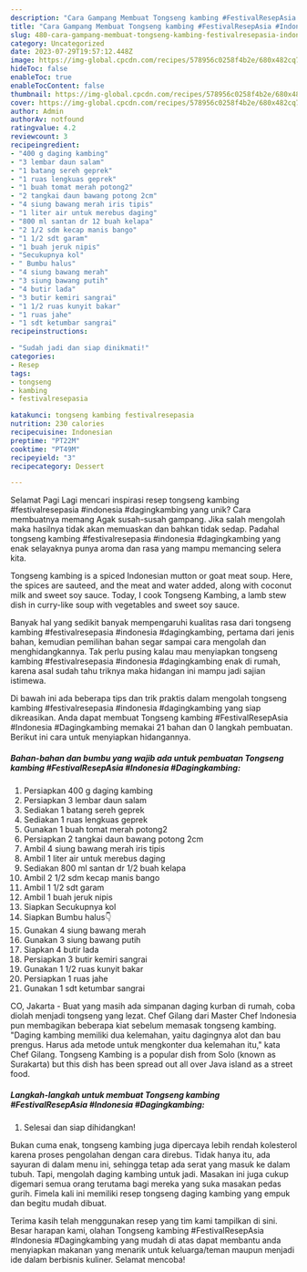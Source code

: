 ```yaml
---
description: "Cara Gampang Membuat Tongseng kambing #FestivalResepAsia #Indonesia #Dagingkambing yang Lezat Sekali"
title: "Cara Gampang Membuat Tongseng kambing #FestivalResepAsia #Indonesia #Dagingkambing yang Lezat Sekali"
slug: 480-cara-gampang-membuat-tongseng-kambing-festivalresepasia-indonesia-dagingkambing-yang-lezat-sekali
category: Uncategorized
date: 2023-07-29T19:57:12.448Z
image: https://img-global.cpcdn.com/recipes/578956c0258f4b2e/680x482cq70/tongseng-kambing-festivalresepasia-indonesia-dagingkambing-foto-resep-utama.jpg
hideToc: false
enableToc: true
enableTocContent: false
thumbnail: https://img-global.cpcdn.com/recipes/578956c0258f4b2e/680x482cq70/tongseng-kambing-festivalresepasia-indonesia-dagingkambing-foto-resep-utama.jpg
cover: https://img-global.cpcdn.com/recipes/578956c0258f4b2e/680x482cq70/tongseng-kambing-festivalresepasia-indonesia-dagingkambing-foto-resep-utama.jpg
author: Admin
authorAv: notfound
ratingvalue: 4.2
reviewcount: 3
recipeingredient:
- "400 g daging kambing"
- "3 lembar daun salam"
- "1 batang sereh geprek"
- "1 ruas lengkuas geprek"
- "1 buah tomat merah potong2"
- "2 tangkai daun bawang potong 2cm"
- "4 siung bawang merah iris tipis"
- "1 liter air untuk merebus daging"
- "800 ml santan dr 12 buah kelapa"
- "2 1/2 sdm kecap manis bango"
- "1 1/2 sdt garam"
- "1 buah jeruk nipis"
- "Secukupnya kol"
- " Bumbu halus"
- "4 siung bawang merah"
- "3 siung bawang putih"
- "4 butir lada"
- "3 butir kemiri sangrai"
- "1 1/2 ruas kunyit bakar"
- "1 ruas jahe"
- "1 sdt ketumbar sangrai"
recipeinstructions:

- "Sudah jadi dan siap dinikmati!"
categories:
- Resep
tags:
- tongseng
- kambing
- festivalresepasia

katakunci: tongseng kambing festivalresepasia 
nutrition: 230 calories
recipecuisine: Indonesian
preptime: "PT22M"
cooktime: "PT49M"
recipeyield: "3"
recipecategory: Dessert

---
```



Selamat Pagi Lagi mencari inspirasi resep tongseng kambing #festivalresepasia #indonesia #dagingkambing yang unik? Cara membuatnya memang Agak susah-susah gampang. Jika salah mengolah maka hasilnya tidak akan memuaskan dan bahkan tidak sedap. Padahal tongseng kambing #festivalresepasia #indonesia #dagingkambing yang enak selayaknya punya aroma dan rasa yang mampu memancing selera kita.


Tongseng kambing is a spiced Indonesian mutton or goat meat soup. Here, the spices are sauteed, and the meat and water added, along with coconut milk and sweet soy sauce. Today, I cook Tongseng Kambing, a lamb stew dish in curry-like soup with vegetables and sweet soy sauce.

Banyak hal yang sedikit banyak mempengaruhi kualitas rasa dari tongseng kambing #festivalresepasia #indonesia #dagingkambing, pertama dari jenis bahan, kemudian pemilihan bahan segar sampai cara mengolah dan menghidangkannya. Tak perlu pusing kalau mau menyiapkan tongseng kambing #festivalresepasia #indonesia #dagingkambing enak di rumah, karena asal sudah tahu triknya maka hidangan ini mampu jadi sajian istimewa.


Di bawah ini ada beberapa tips dan trik praktis dalam mengolah tongseng kambing #festivalresepasia #indonesia #dagingkambing yang siap dikreasikan. Anda dapat membuat Tongseng kambing #FestivalResepAsia #Indonesia #Dagingkambing memakai 21 bahan dan 0 langkah pembuatan. Berikut ini cara untuk menyiapkan hidangannya.

<!--inarticleads1-->

##### Bahan-bahan dan bumbu yang wajib ada untuk pembuatan Tongseng kambing #FestivalResepAsia #Indonesia #Dagingkambing:

1. Persiapkan 400 g daging kambing
1. Persiapkan 3 lembar daun salam
1. Sediakan 1 batang sereh geprek
1. Sediakan 1 ruas lengkuas geprek
1. Gunakan 1 buah tomat merah potong2
1. Persiapkan 2 tangkai daun bawang potong 2cm
1. Ambil 4 siung bawang merah iris tipis
1. Ambil 1 liter air untuk merebus daging
1. Sediakan 800 ml santan dr 1/2 buah kelapa
1. Ambil 2 1/2 sdm kecap manis bango
1. Ambil 1 1/2 sdt garam
1. Ambil 1 buah jeruk nipis
1. Siapkan Secukupnya kol
1. Siapkan  Bumbu halus👇
1. Gunakan 4 siung bawang merah
1. Gunakan 3 siung bawang putih
1. Siapkan 4 butir lada
1. Persiapkan 3 butir kemiri sangrai
1. Gunakan 1 1/2 ruas kunyit bakar
1. Persiapkan 1 ruas jahe
1. Gunakan 1 sdt ketumbar sangrai


CO, Jakarta - Buat yang masih ada simpanan daging kurban di rumah, coba diolah menjadi tongseng yang lezat. Chef Gilang dari Master Chef Indonesia pun membagikan beberapa kiat sebelum memasak tongseng kambing. &#34;Daging kambing memiliki dua kelemahan, yaitu dagingnya alot dan bau prengus. Harus ada metode untuk mengkonter dua kelemahan itu,&#34; kata Chef Gilang. Tongseng Kambing is a popular dish from Solo (known as Surakarta) but this dish has been spread out all over Java island as a street food. 

<!--inarticleads2-->

##### Langkah-langkah untuk membuat Tongseng kambing #FestivalResepAsia #Indonesia #Dagingkambing:


1. Selesai dan siap dihidangkan!

Bukan cuma enak, tongseng kambing juga dipercaya lebih rendah kolesterol karena proses pengolahan dengan cara direbus. Tidak hanya itu, ada sayuran di dalam menu ini, sehingga tetap ada serat yang masuk ke dalam tubuh. Tapi, mengolah daging kambing untuk jadi. Masakan ini juga cukup digemari semua orang terutama bagi mereka yang suka masakan pedas gurih. Fimela kali ini memiliki resep tongseng daging kambing yang empuk dan begitu mudah dibuat. 

Terima kasih telah menggunakan resep yang tim kami tampilkan di sini. Besar harapan kami, olahan Tongseng kambing #FestivalResepAsia #Indonesia #Dagingkambing yang mudah di atas dapat membantu anda menyiapkan makanan yang menarik untuk keluarga/teman maupun menjadi ide dalam berbisnis kuliner. Selamat mencoba!

